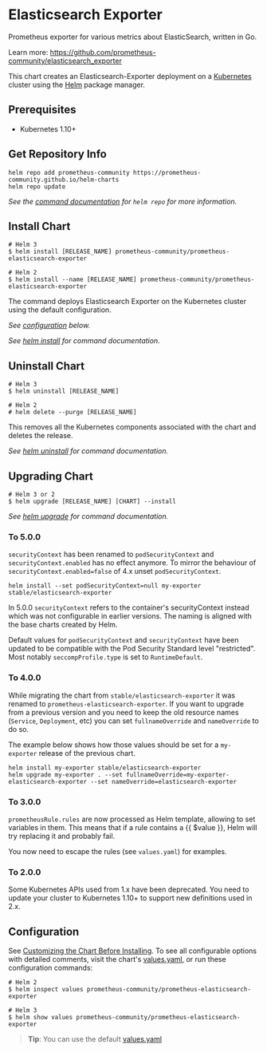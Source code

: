 # Elasticsearch Exporter

Prometheus exporter for various metrics about ElasticSearch, written in Go.

Learn more: <https://github.com/prometheus-community/elasticsearch_exporter>

This chart creates an Elasticsearch-Exporter deployment on a [Kubernetes](http://kubernetes.io)
cluster using the [Helm](https://helm.sh) package manager.

## Prerequisites

- Kubernetes 1.10+

## Get Repository Info

```console
helm repo add prometheus-community https://prometheus-community.github.io/helm-charts
helm repo update
```

_See the [command documentation](https://helm.sh/docs/helm/helm_repo/) for `helm repo` for more information._

## Install Chart

```console
# Helm 3
$ helm install [RELEASE_NAME] prometheus-community/prometheus-elasticsearch-exporter

# Helm 2
$ helm install --name [RELEASE_NAME] prometheus-community/prometheus-elasticsearch-exporter
```

The command deploys Elasticsearch Exporter on the Kubernetes cluster using the default configuration.

_See [configuration](#configuration) below._

_See [helm install](https://helm.sh/docs/helm/helm_install/) for command documentation._

## Uninstall Chart

```console
# Helm 3
$ helm uninstall [RELEASE_NAME]

# Helm 2
# helm delete --purge [RELEASE_NAME]
```

This removes all the Kubernetes components associated with the chart and deletes the release.

_See [helm uninstall](https://helm.sh/docs/helm/helm_uninstall/) for command documentation._

## Upgrading Chart

```console
# Helm 3 or 2
$ helm upgrade [RELEASE_NAME] [CHART] --install
```

_See [helm upgrade](https://helm.sh/docs/helm/helm_upgrade/) for command documentation._

### To 5.0.0

`securityContext` has been renamed to `podSecurityContext` and `securityContext.enabled` has no effect anymore. To mirror the behaviour of `securityContext.enabled=false` of 4.x unset `podSecurityContext`.

```console
helm install --set podSecurityContext=null my-exporter stable/elasticsearch-exporter
```

In 5.0.0 `securityContext` refers to the container's securityContext instead which was not configurable in earlier versions. The naming is aligned with the base charts created by Helm.

Default values for `podSecurityContext` and `securityContext` have been updated to be compatible with the Pod Security Standard level "restricted". Most notably `seccompProfile.type` is set to `RuntimeDefault`.

### To 4.0.0

While migrating the chart from `stable/elasticsearch-exporter` it was renamed to `prometheus-elasticsearch-exporter`.
If you want to upgrade from a previous version and you need to keep the old resource names (`Service`, `Deployment`, etc) you can set `fullnameOverride` and `nameOverride` to do so.

The example below shows how those values should be set for a `my-exporter` release of the previous chart.

```console
helm install my-exporter stable/elasticsearch-exporter
helm upgrade my-exporter . --set fullnameOverride=my-exporter-elasticsearch-exporter --set nameOverride=elasticsearch-exporter
```

### To 3.0.0

`prometheusRule.rules` are now processed as Helm template, allowing to set variables in them.
This means that if a rule contains a {{ $value }}, Helm will try replacing it and probably fail.

You now need to escape the rules (see `values.yaml`) for examples.

### To 2.0.0

Some Kubernetes APIs used from 1.x have been deprecated. You need to update your cluster to Kubernetes 1.10+ to support new definitions used in 2.x.

## Configuration

See [Customizing the Chart Before Installing](https://helm.sh/docs/intro/using_helm/#customizing-the-chart-before-installing).
To see all configurable options with detailed comments, visit the chart's [values.yaml](./values.yaml), or run these configuration commands:

```console
# Helm 2
$ helm inspect values prometheus-community/prometheus-elasticsearch-exporter

# Helm 3
$ helm show values prometheus-community/prometheus-elasticsearch-exporter
```

> **Tip**: You can use the default [values.yaml](values.yaml)
